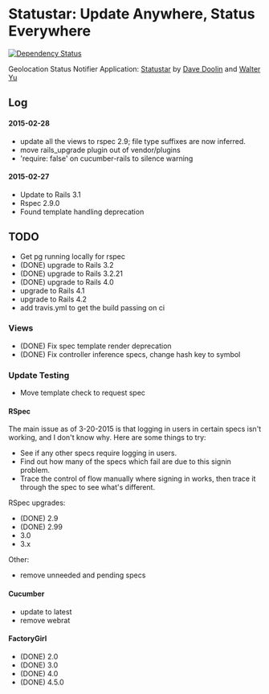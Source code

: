 # Statustar: Update Anywhere, Status Everywhere

[![Dependency Status](https://gemnasium.com/doolin/statustar.png)](https://gemnasium.com/doolin/statustar)

Geolocation Status Notifier Application:
[Statustar](http://railstutorial.org/)
by [Dave Doolin](http://tinobox.com/wordpress/) 
and [Walter Yu](http://fiveamsoftware.com/)


## Log


#### 2015-02-28

* update all the views to rspec 2.9; file type suffixes are now inferred.
* move rails_upgrade plugin out of vendor/plugins
* 'require: false' on cucumber-rails to silence warning


#### 2015-02-27

* Update to Rails 3.1
* Rspec 2.9.0
* Found template handling deprecation


## TODO

* Get pg running locally for rspec
* (DONE) upgrade to Rails 3.2
* (DONE) upgrade to Rails 3.2.21
* (DONE) upgrade to Rails 4.0
* upgrade to Rails 4.1
* upgrade to Rails 4.2
* add travis.yml to get the build passing on ci

### Views

* (DONE) Fix spec template render deprecation
* (DONE) Fix controller inference specs, change hash key to symbol


### Update Testing

* Move template check to request spec

#### RSpec

The main issue as of 3-20-2015 is that logging in users in certain
specs isn't working, and I don't know why. Here are some things to try:

* See if any other specs require logging in users.
* Find out how many of the specs which fail are due to this signin problem.
* Trace the control of flow manually where signing in works, then trace it
  through the spec to see what's different.

RSpec upgrades:

* (DONE) 2.9
* (DONE) 2.99
* 3.0
* 3.x

Other: 

* remove unneeded and pending specs

#### Cucumber

* update to latest
* remove webrat


#### FactoryGirl

* (DONE) 2.0
* (DONE) 3.0
* (DONE) 4.0
* (DONE) 4.5.0
